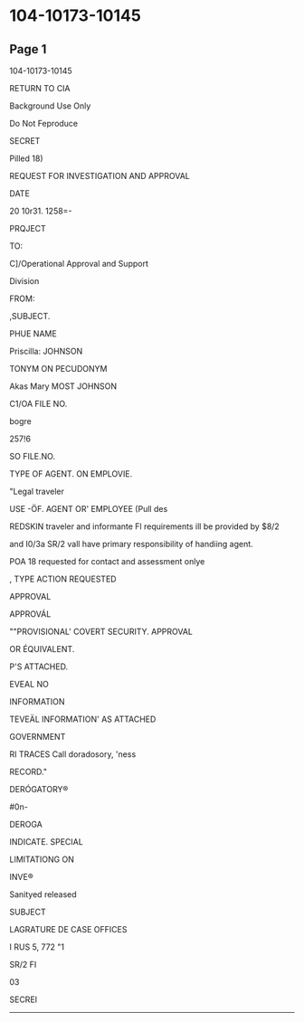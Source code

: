 # 104-10173-10145

## Page 1

104-10173-10145

RETURN TO CIA

Background Use Only

Do Not Feproduce

SECRET

Pilled 18)

REQUEST FOR INVESTIGATION AND APPROVAL

DATE

20 10r31. 1258=-

PRQJECT

TO:

C]/Operational Approval and Support

Division

FROM:

,SUBJECT.

PHUE NAME

Priscilla: JOHNSON

TONYM ON PECUDONYM

Akas Mary MOST JOHNSON

C1/OA FILE NO.

bogre

257!6

SO FILE.NO.

TYPE OF AGENT. ON EMPLOVIE.

"Legal traveler

USE -ÖF. AGENT OR' EMPLOYEE (Pull des

REDSKIN traveler and informante Fl requirements ill be provided by $8/2

and I0/3a SR/2 vall have primary responsibility of handiing agent.

POA 18 requested for contact and assessment onlye

, TYPE ACTION REQUESTED

APPROVAL

APPROVÁL

""PROVISIONAL' COVERT SECURITY. APPROVAL

OR ÉQUIVALENT.

P'S ATTACHED.

EVEAL NO

INFORMATION

TEVEÄL INFORMATION' AS ATTACHED

GOVERNMENT

RI TRACES Call doradosory, 'ness

RECORD."

DERÓGATORY®

#0n-

DEROGA

INDICATE. SPECIAL

LIMITATIONG ON

INVE®

Sanityed released

SUBJECT

LAGRATURE DE CASE OFFICES

I RUS 5, 772 "1

SR/2 FI

03

SECREI

---

